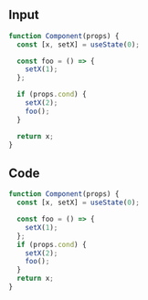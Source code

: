 
## Input

```javascript
function Component(props) {
  const [x, setX] = useState(0);

  const foo = () => {
    setX(1);
  };

  if (props.cond) {
    setX(2);
    foo();
  }

  return x;
}

```

## Code

```javascript
function Component(props) {
  const [x, setX] = useState(0);

  const foo = () => {
    setX(1);
  };
  if (props.cond) {
    setX(2);
    foo();
  }
  return x;
}

```
      